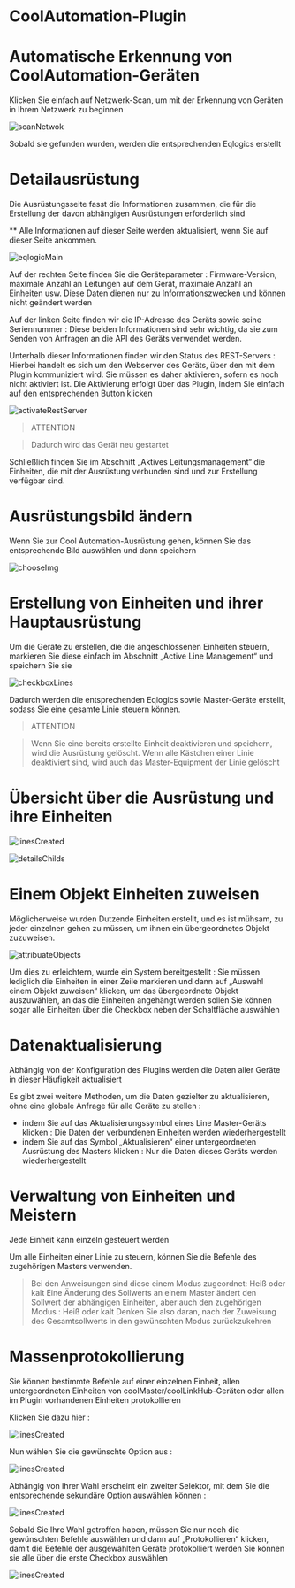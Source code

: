 # CoolAutomation-Plugin




# Automatische Erkennung von CoolAutomation-Geräten


Klicken Sie einfach auf Netzwerk-Scan, um mit der Erkennung von Geräten in Ihrem Netzwerk zu beginnen


![scanNetwok](./images/scanNetwork.png)


Sobald sie gefunden wurden, werden die entsprechenden Eqlogics erstellt




# Detailausrüstung


Die Ausrüstungsseite fasst die Informationen zusammen, die für die Erstellung der davon abhängigen Ausrüstungen erforderlich sind

** Alle Informationen auf dieser Seite werden aktualisiert, wenn Sie auf dieser Seite ankommen.


![eqlogicMain](./images/eqlogicMain.png)

Auf der rechten Seite finden Sie die Geräteparameter : Firmware-Version, maximale Anzahl an Leitungen auf dem Gerät, maximale Anzahl an Einheiten usw.
Diese Daten dienen nur zu Informationszwecken und können nicht geändert werden



Auf der linken Seite finden wir die IP-Adresse des Geräts sowie seine Seriennummer : Diese beiden Informationen sind sehr wichtig, da sie zum Senden von Anfragen an die API des Geräts verwendet werden. 


Unterhalb dieser Informationen finden wir den Status des REST-Servers : Hierbei handelt es sich um den Webserver des Geräts, über den mit dem Plugin kommuniziert wird. Sie müssen es daher aktivieren, sofern es noch nicht aktiviert ist. 
Die Aktivierung erfolgt über das Plugin, indem Sie einfach auf den entsprechenden Button klicken

![activateRestServer](./images/activateRestServer.png)

> ATTENTION

> Dadurch wird das Gerät neu gestartet


Schließlich finden Sie im Abschnitt „Aktives Leitungsmanagement“ die Einheiten, die mit der Ausrüstung verbunden sind und zur Erstellung verfügbar sind.



# Ausrüstungsbild ändern

Wenn Sie zur Cool Automation-Ausrüstung gehen, können Sie das entsprechende Bild auswählen und dann speichern

![chooseImg](./images/chooseImg.png)


# Erstellung von Einheiten und ihrer Hauptausrüstung

Um die Geräte zu erstellen, die die angeschlossenen Einheiten steuern, markieren Sie diese einfach im Abschnitt „Active Line Management“ und speichern Sie sie

![checkboxLines](./images/checkboxLines.png)

Dadurch werden die entsprechenden Eqlogics sowie Master-Geräte erstellt, sodass Sie eine gesamte Linie steuern können.

> ATTENTION

> Wenn Sie eine bereits erstellte Einheit deaktivieren und speichern, wird die Ausrüstung gelöscht. 
> Wenn alle Kästchen einer Linie deaktiviert sind, wird auch das Master-Equipment der Linie gelöscht


# Übersicht über die Ausrüstung und ihre Einheiten

![linesCreated](./images/linesCreated.png)


![detailsChilds](./images/detailsChilds.png)





# Einem Objekt Einheiten zuweisen


Möglicherweise wurden Dutzende Einheiten erstellt, und es ist mühsam, zu jeder einzelnen gehen zu müssen, um ihnen ein übergeordnetes Objekt zuzuweisen. 

![attribuateObjects](./images/attribuateObjects.png)

Um dies zu erleichtern, wurde ein System bereitgestellt : Sie müssen lediglich die Einheiten in einer Zeile markieren und dann auf „Auswahl einem Objekt zuweisen“ klicken, um das übergeordnete Objekt auszuwählen, an das die Einheiten angehängt werden sollen
Sie können sogar alle Einheiten über die Checkbox neben der Schaltfläche auswählen



# Datenaktualisierung 


Abhängig von der Konfiguration des Plugins werden die Daten aller Geräte in dieser Häufigkeit aktualisiert

Es gibt zwei weitere Methoden, um die Daten gezielter zu aktualisieren, ohne eine globale Anfrage für alle Geräte zu stellen :

- indem Sie auf das Aktualisierungssymbol eines Line Master-Geräts klicken : Die Daten der verbundenen Einheiten werden wiederhergestellt
- indem Sie auf das Symbol „Aktualisieren“ einer untergeordneten Ausrüstung des Masters klicken : Nur die Daten dieses Geräts werden wiederhergestellt


# Verwaltung von Einheiten und Meistern


Jede Einheit kann einzeln gesteuert werden

Um alle Einheiten einer Linie zu steuern, können Sie die Befehle des zugehörigen Masters verwenden. 

> Bei den Anweisungen sind diese einem Modus zugeordnet: Heiß oder kalt
> Eine Änderung des Sollwerts an einem Master ändert den Sollwert der abhängigen Einheiten, aber auch den zugehörigen Modus : Heiß oder kalt
> Denken Sie also daran, nach der Zuweisung des Gesamtsollwerts in den gewünschten Modus zurückzukehren



# Massenprotokollierung


Sie können bestimmte Befehle auf einer einzelnen Einheit, allen untergeordneten Einheiten von coolMaster/coolLinkHub-Geräten oder allen im Plugin vorhandenen Einheiten protokollieren

Klicken Sie dazu hier :



![linesCreated](./images/modalHistorize.png)



Nun wählen Sie die gewünschte Option aus :


![linesCreated](./images/chooseOptionHistorize.png)


Abhängig von Ihrer Wahl erscheint ein zweiter Selektor, mit dem Sie die entsprechende sekundäre Option auswählen können :


![linesCreated](./images/secondSelect.png)


Sobald Sie Ihre Wahl getroffen haben, müssen Sie nur noch die gewünschten Befehle auswählen und dann auf „Protokollieren“ klicken, damit die Befehle der ausgewählten Geräte protokolliert werden
Sie können sie alle über die erste Checkbox auswählen

![linesCreated](./images/selectedCmds.png)